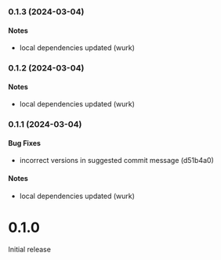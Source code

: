 ### 0.1.3 (2024-03-04)

#### Notes

- local dependencies updated (wurk)

### 0.1.2 (2024-03-04)

#### Notes

- local dependencies updated (wurk)

### 0.1.1 (2024-03-04)

#### Bug Fixes

- incorrect versions in suggested commit message (d51b4a0)

#### Notes

- local dependencies updated (wurk)

# 0.1.0

Initial release
